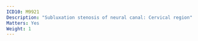 ```yaml
---
ICD10: M9921
Description: "Subluxation stenosis of neural canal: Cervical region"
Matters: Yes
Weight: 1
---
```


